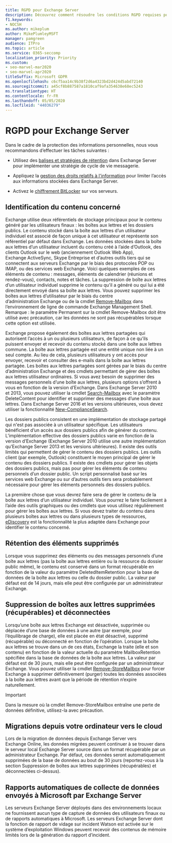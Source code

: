 ```yaml
---
title: RGPD pour Exchange Server
description: Découvrez comment résoudre les conditions RGPD requises pour un serveur Exchange local, telles que la rétention des éléments supprimés et la collecte automatique des données.
f1.keywords:
- NOCSH
ms.author: mikeplum
author: MikePlumleyMSFT
manager: pamgreen
audience: ITPro
ms.topic: article
ms.service: O365-seccomp
localization_priority: Priority
ms.custom:
- seo-marvel-mar2020
- seo-marvel-apr2020
titleSuffix: Microsoft GDPR
ms.openlocfilehash: c6cf5aa14c9b38f2d6a4323bd2d424d5abd72140
ms.sourcegitcommit: a45cf8b887587a1810caf9afa354638e68ec5243
ms.translationtype: HT
ms.contentlocale: fr-FR
ms.lasthandoff: 05/05/2020
ms.locfileid: "44036279"
---
```

# <a name="gdpr-for-exchange-server"></a>RGPD pour Exchange Server

Dans le cadre de la protection des informations personnelles, nous vous recommandons d’effectuer les tâches suivantes :

-   Utilisez des [balises et stratégies de rétention](https://technet.microsoft.com/library/dd297955(v=exchg.160).aspx) dans Exchange Server pour implémenter une stratégie de cycle de vie messagerie.

-   Appliquez la [gestion des droits relatifs à l'information](https://technet.microsoft.com/library/dd638140(v=exchg.160).aspx) pour limiter l’accès aux informations stockées dans Exchange Server.

-   Activez le [chiffrement BitLocker](https://blogs.technet.microsoft.com/exchange/2015/10/20/enabling-bitlocker-on-exchange-servers/) sur vos serveurs.

## <a name="identifying-in-scope-content"></a>Identification du contenu concerné

Exchange utilise deux référentiels de stockage principaux pour le contenu généré par les utilisateurs finaux : les boîtes aux lettres et les dossiers publics. Le contenu stocké dans la boîte aux lettres d’un utilisateur individuel est associé de façon unique à cet utilisateur et représente son référentiel par défaut dans Exchange. Les données stockées dans la boîte aux lettres d’un utilisateur incluent du contenu créé à l’aide d’Outlook, des clients Outlook sur le web (anciennement Outlook Web App), Exchange ActiveSync, Skype Entreprise et d’autres outils tiers qui se connectent aux serveurs Exchange par le biais des protocoles POP ou IMAP, ou des services web Exchange. Voici quelques exemples de ces éléments de contenu : messages, éléments de calendrier (réunions et rendez-vous), contacts, notes et tâches. La suppression de boîte aux lettres d’un utilisateur individuel supprime le contenu qu’il a généré ou qui lui a été directement envoyé dans sa boîte aux lettres. Vous pouvez supprimer les boîtes aux lettres d’utilisateur par le biais du centre d’administration Exchange ou de la cmdlet [Remove-Mailbox](https://docs.microsoft.com/powershell/module/exchange/mailboxes/remove-mailbox?view=exchange-ps) dans l’environnement de ligne de commande Exchange Management Shell.\
Remarque : le paramètre Permanent sur la cmdlet Remove-Mailbox doit être utilisé avec précaution, car les données ne sont pas récupérables lorsque cette option est utilisée.

Exchange propose également des boîtes aux lettres partagées qui autorisent l’accès à un ou plusieurs utilisateurs, de façon à ce qu’ils puissent envoyer et recevoir du contenu stocké dans une boîte aux lettres commune. La boîte aux lettres partagée est une entité unique non liée à un seul compte. Au lieu de cela, plusieurs utilisateurs y ont accès pour envoyer, recevoir et consulter des e-mails dans la boîte aux lettres partagée. Les boîtes aux lettres partagées sont gérées par le biais du centre d’administration Exchange et des cmdlets permettant de gérer des boîtes aux lettres utilisateur ordinaires. Si vous avez besoin de supprimer des messages personnels d’une boîte aux lettres, plusieurs options s’offrent à vous en fonction de la version d’Exchange. Dans Exchange Server 2010 et 2013, vous pouvez utiliser la cmdlet [Search-Mailbox](https://docs.microsoft.com/powershell/module/exchange/mailboxes/search-mailbox?view=exchange-ps) avec le paramètre DeleteContent pour identifier et supprimer des messages d’une boîte aux lettres. Dans Exchange Server 2016 et les versions ultérieures, vous devez utiliser la fonctionnalité [New-ComplianceSearch](https://technet.microsoft.com/library/ff459253(v=exchg.160).aspx).

Les dossiers publics consistent en une implémentation de stockage partagé qui n'est pas associée à un utilisateur spécifique. Les utilisateurs bénéficient d’un accès aux dossiers publics afin de générer du contenu. L’implémentation effective des dossiers publics varie en fonction de la version d’Exchange (Exchange Server 2010 utilise une autre implémentation qu’Exchange Server 2013 et les versions ultérieures). Il existe des outils limités qui permettent de gérer le contenu des dossiers publics. Les outils client (par exemple, Outlook) constituent le moyen principal de gérer le contenu des dossiers publics. Il existe des cmdlets pour gérer les objets des dossiers publics, mais pas pour gérer les éléments de contenu personnels d’un dossier public. Un script personnalisé basé sur les services web Exchange ou sur d’autres outils tiers sera probablement nécessaire pour gérer les éléments personnels des dossiers publics.

La première chose que vous devrez faire sera de gérer le contenu de la boîte aux lettres d’un utilisateur individuel. Vous pourrez le faire facilement à l’aide des outils graphiques ou des cmdlets que vous utilisez régulièrement pour gérer les boîtes aux lettres. Si vous devez traiter du contenu dans plusieurs boîtes aux lettres ou dans plusieurs types de ressources, [eDiscovery](https://technet.microsoft.com/library/dd298021(v=exchg.160).aspx) est la fonctionnalité la plus adaptée dans Exchange pour identifier le contenu concerné.

## <a name="deleted-item-retention"></a>Rétention des éléments supprimés

Lorsque vous supprimez des éléments ou des messages personnels d’une boîte aux lettres (pas la boîte aux lettres entière ou la ressource du dossier public même), le contenu est conservé dans un format récupérable en fonction de la valeur du paramètre DeletedItemRetention pour la base de données de la boîte aux lettres ou celle du dossier public. La valeur par défaut est de 14 jours, mais elle peut être configurée par un administrateur Exchange.

## <a name="removing-soft-deleted-and-disconnected-mailboxes"></a>Suppression de boîtes aux lettres supprimées (récupérables) et déconnectées

Lorsqu’une boîte aux lettres Exchange est désactivée, supprimée ou déplacée d’une base de données à une autre (par exemple, pour l’équilibrage de charge), elle est placée en état désactivé, supprimé (récupérable) ou déconnecté en fonction de l’opération. Lorsque la boîte aux lettres se trouve dans un de ces états, Exchange la traite (elle et son contenu) en fonction de la valeur actuelle du paramètre MailboxRetention spécifiée dans la base de données de la boîte aux lettres. La valeur par défaut est de 30 jours, mais elle peut être configurée par un administrateur Exchange. Vous pouvez utiliser la cmdlet [Remove-StoreMailbox](https://docs.microsoft.com/powershell/module/exchange/mailbox-databases-and-servers/remove-storemailbox?view=exchange-ps) pour forcer Exchange à supprimer définitivement (purger) toutes les données associées à la boîte aux lettres avant que la période de rétention n’expire naturellement.

> [!IMPORTANT]
> Dans la mesure où la cmdlet Remove-StoreMailbox entraîne une perte de données définitive, utilisez-la avec précaution. 

## <a name="on-prem-to-cloud-migrations"></a>Migrations depuis votre ordinateur vers le cloud

Lors de la migration de données depuis Exchange Server vers Exchange Online, les données migrées peuvent continuer à se trouver dans le serveur local Exchange Server source dans un format récupérable par un administrateur Exchange. Par défaut, ces données seront automatiquement supprimées de la base de données au bout de 30 jours (reportez-vous à la section Suppression de boîtes aux lettres supprimées (récupérables) et déconnectées ci-dessus).

## <a name="automatic-data-collection-reported-to-microsoft-by-exchange-server"></a>Rapports automatiques de collecte de données envoyés à Microsoft par Exchange Server

Les serveurs Exchange Server déployés dans des environnements locaux ne fournissent aucun type de capture de données des utilisateurs finaux ou de rapports automatiques à Microsoft. Les serveurs Exchange Server dont la fonction de rapport de vidage sur incident Watson est activée sur le système d’exploitation Windows peuvent recevoir des contenus de mémoire limités lors de la génération du rapport d’incident.
